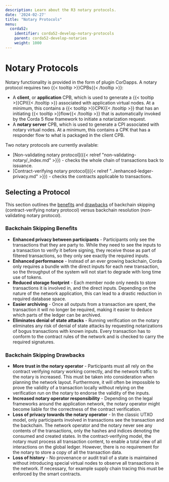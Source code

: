 ```yaml
---
description: Learn about the R3 notary protocols.
date: '2024-02-27'
title: "Notary Protocols"
menu:
  corda52:
    identifier: corda52-develop-notary-protocols
    parent: corda52-develop-notaries
    weight: 1000
---
```

# Notary Protocols

Notary functionality is provided in the form of plugin CorDapps. A notary protocol requires two {{< tooltip >}}CPBs{{< /tooltip >}}:

* A **client**, or **application** CPB, which is used to generate a {{< tooltip >}}CPI{{< /tooltip >}} associated with application virtual nodes. At a minimum, this contains a {{< tooltip >}}CPK{{< /tooltip >}} that has an initiating {{< tooltip >}}flow{{< /tooltip >}} that is automatically invoked by the Corda 5 flow framework to initiate a notarization request.
* A **notary server** CPB, which is used to generate a CPI associated with notary virtual nodes. At a minimum, this contains a CPK that has a responder flow to what is packaged in the client CPB.

Two notary protocols are currently available:

* [Non-validating notary protocol]({{< relref "non-validating-notary/_index.md" >}}) - checks the whole chain of transactions back to issuance.
* [Contract-verifying notary protocol]({{< relref "../enhanced-ledger-privacy.md" >}}) - checks the contracts applicable to transactions.

## Selecting a Protocol

This section outlines the [benefits](#backchain-skipping-benefits) and [drawbacks](#backchain-skipping-drawbacks) of backchain skipping (contract-verifying notary protocol) versus backchain resolution (non-validating notary protocol).

### Backchain Skipping Benefits

* **Enhanced privacy between participants**  - Participants only see the transactions that they are party to. While they need to see the inputs to a transaction to verify it before signing, they receive those as part of filtered transactions, so they only see exactly the required inputs.
* **Enhanced performance** - Instead of an ever growing backchain, Corda only requires a bundle with the direct inputs for each new transaction, so the throughput of the system will not start to degrade with long time use of tokens.
* **Reduced storage footprint** - Each member node only needs to store transactions it is involved in, and the direct inputs. Depending on the nature of the network application, this can lead to a drastic reduction in required database space.
* **Easier archiving** - Once all outputs from a transaction are spent, the transaction it will no longer be required, making it easier to deduce which parts of the ledger can be archived.
* **Eliminates denial of state attacks** - Running verification on the notary eliminates any risk of denial of state attacks by requesting notarizations of bogus transactions with known inputs. Every transaction has to conform to the contract rules of the network and is checked to carry the required signatures.

### Backchain Skipping Drawbacks

* **More trust in the notary operator** - Participants must all rely on the contract verifying notary working correctly, and the network traffic to the notary is increased. This must be taken into consideration when planning the network layout.
Furthermore, it will often be impossible to prove the validity of a transaction locally without relying on the verification run on the notary to endorse the validity of the inputs.
* **Increased notary operator responsibility** - Depending on the legal frameworks around the application network, the notary operator might become liable for the correctness of the contract verification.
* **Loss of privacy towards the notary operator** - In the classic UTXO model, only participants involved in transactions see the transaction and the backchain. The network operator and the notary never see any contents of the transactions, only the hashes and indices denoting the consumed and created states. In the contract-verifying model, the notary must process all transaction content, to enable a total view of all interactions on the global ledger. However, there is no requirement for the notary to store a copy of all the transaction data.
* **Loss of history** - No provenance or audit trail of a state is maintained without introducing special virtual nodes to observe all transactions in the network. If necessary, for example supply chain tracing this must be enforced by the smart contracts.
